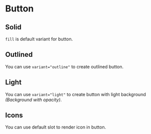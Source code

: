 # Button

## Solid

`fill` is default variant for button.

<DemoButtonColors />

## Outlined

You can use `variant="outline"` to create outlined button.

<DemoButtonOutlined />

## Light

You can use `variant="light"` to create button with light background _(Background with opacity)_.

<DemoButtonLight />

## Icons

You can use default slot to render icon in button.

<DemoButtonIcons />
